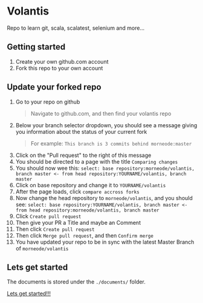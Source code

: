 # Volantis

Repo to learn git, scala, scalatest, selenium and more...

## Getting started

1. Create your own github.com account
2. Fork this repo to your own account

## Update your forked repo

1. Go to your repo on github
   > Navigate to github.com, and then find your volantis repo
1. Below your branch selector dropdown, you should see a message giving you information about the status of your current fork
   > For example: `This branch is 3 commits behind morneode:master`
1. Click on the "Pull request" to the right of this message
1. You should be directed to a page with the title `Comparing changes`
1. You should now wee this:
   `select: base repository:morneode/volantis, branch master <- from head repository:YOURNAME/volantis, branch master`
1. Click on base repository and change it to `YOURNAME/volantis`
1. After the page loads, click `compare accross forks`
1. Now change the head repository to `morneode/volantis`, and you should see:
   `select: base repository:YOURNAME/volantis, branch master <- from head repository:morneode/volantis, branch master`
1. Click `Create pull request`
1. Then give your PR a Title and maybe an Comment
1. Then click `Create pull request`
1. Then click `Merge pull request`, and then `Confirm merge`
1. You have updated your repo to be in sync with the latest Master Branch of `morneode/volantis`

## Lets get started

The documents is stored under the `./documents/` folder.

[Lets get started!!!](documents/INDEX.md)

